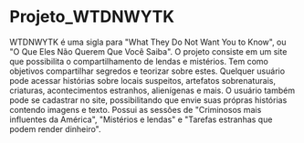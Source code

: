# Projeto_WTDNWYTK

  WTDNWYTK é uma sigla para "What They Do Not Want You to Know", ou "O Que Eles Não Querem Que Você Saiba". O projeto consiste em um site que possibilita o compartilhamento de lendas e mistérios. Tem como objetivos compartilhar segredos e teorizar sobre estes. Quelquer usuário pode acessar histórias sobre locais suspeitos, artefatos sobrenaturais, criaturas, acontecimentos estranhos, alienígenas e mais. O usuário também pode se cadastrar no site, possibilitando que envie suas própras histórias contendo imagens e texto. Possui as sessões de "Criminosos mais influentes da América", "Mistérios e lendas" e "Tarefas estranhas que podem render dinheiro".


